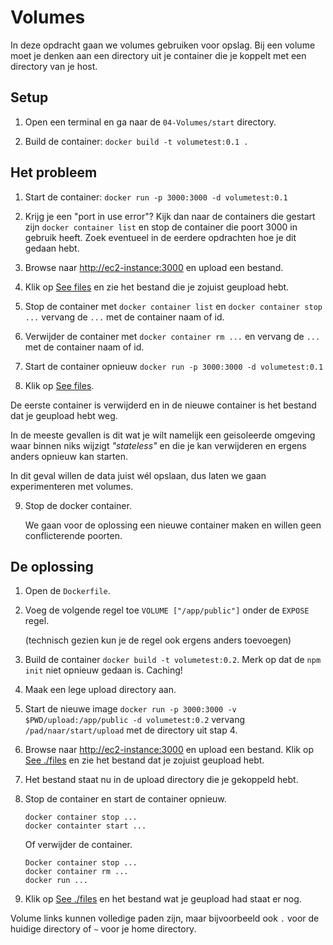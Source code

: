 Volumes
=======

In deze opdracht gaan we volumes gebruiken voor opslag. Bij een volume moet je denken aan een directory uit je container die je koppelt met een directory van je host.

Setup
-----

1. Open een terminal en ga naar de `04-Volumes/start` directory.

2. Build de container: `docker build -t volumetest:0.1 .`


Het probleem
------------

1. Start de container: `docker run -p 3000:3000 -d volumetest:0.1`

2. Krijg je een "port in use error"? Kijk dan naar de containers die gestart zijn `docker container list` en stop de container die poort 3000 in gebruik heeft. Zoek eventueel in de eerdere opdrachten hoe je dit gedaan hebt.

3. Browse naar [http://ec2-instance:3000](http://ec2-instance:3000) en upload een bestand.

4. Klik op [See files](http://ec2-instance:3000/files) en zie het bestand die je zojuist geupload hebt.

5. Stop de container met `docker container list` en `docker container stop ...` vervang de `...` met de container naam of id.

6. Verwijder de container met `docker container rm ...` en vervang de `...` met de container naam of id. 

7. Start de container opnieuw `docker run -p 3000:3000 -d volumetest:0.1`

8. Klik op [See files](http://ec2-instance:3000/files).

De eerste container is verwijderd en in de nieuwe container is het bestand dat je geupload hebt weg.

In de meeste gevallen is dit wat je wilt namelijk een geisoleerde omgeving waar binnen niks wijzigt _"stateless"_ en die je kan verwijderen en ergens anders opnieuw kan starten. 

In dit geval willen de data juist wél opslaan, dus laten we gaan experimenteren met volumes.

9. Stop de docker container. 

    We gaan voor de oplossing een nieuwe container maken en willen geen conflicterende poorten.


De oplossing
------------

1. Open de `Dockerfile`.

2. Voeg de volgende regel toe `VOLUME ["/app/public"]` onder de `EXPOSE` regel. 

    (technisch gezien kun je de regel ook ergens anders toevoegen)

3. Build de container `docker build -t volumetest:0.2`. 
Merk op dat de `npm init` niet opnieuw gedaan is. Caching!

4. Maak een lege upload directory aan.

5. Start de nieuwe image `docker run -p 3000:3000 -v $PWD/upload:/app/public -d volumetest:0.2` vervang `/pad/naar/start/upload` met de directory uit stap 4.

6. Browse naar [http://ec2-instance:3000](http://ec2-instance:3000) en upload een bestand. Klik op [See ./files](http://ec2-instance:3000/files) en zie het bestand dat je zojuist geupload hebt.

7. Het bestand staat nu in de upload directory die je gekoppeld hebt. 

8. Stop de container en start de container opnieuw.

    ```
    docker container stop ...
    docker containter start ...
    ```
    
    Of verwijder de container.

    ```
    Docker container stop ...  
    docker container rm ...
    docker run ...
    ```

9. Klik op [See ./files](http://ec2-instance:3000/files) en het bestand wat je geupload had staat er nog.

Volume links kunnen volledige paden zijn, maar bijvoorbeeld ook `.` voor de huidige directory of `~` voor je home directory.
